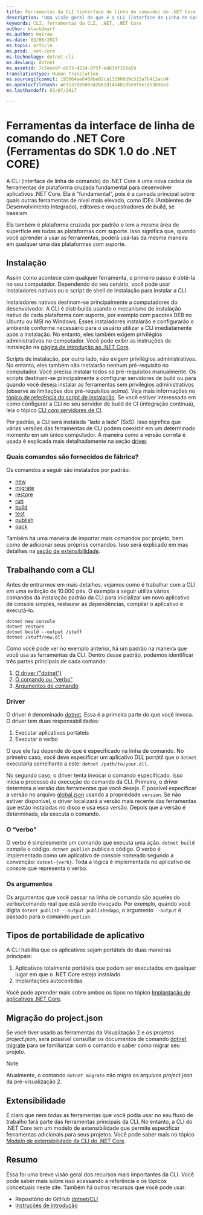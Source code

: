 ```yaml
---
title: Ferramentas da CLI (interface de linha de comando) do .NET Core | Microsoft Docs
description: "Uma visão geral do que é a CLI (Interface de Linha de Comando) e seus principais recursos"
keywords: CLI, ferramentas da CLI, .NET, .NET Core
author: blackdwarf
ms.author: mairaw
ms.date: 03/06/2017
ms.topic: article
ms.prod: .net-core
ms.technology: dotnet-cli
ms.devlang: dotnet
ms.assetid: 7c5eee9f-d873-4224-8f5f-ed83df329a59
translationtype: Human Translation
ms.sourcegitcommit: 195664ae6409be02ca132900d9c513a7b412acd4
ms.openlocfilehash: 4e3137d8506342662d145481d5e9fde1d53b9ba3
ms.lasthandoff: 03/07/2017

---
```


# <a name="net-core-command-line-interface-tools-net-core-sdk-10-tools"></a>Ferramentas da interface de linha de comando do .NET Core (Ferramentas do SDK 1.0 do .NET CORE)

A CLI (interface de linha de comando) do .NET Core é uma nova cadeia de ferramentas de plataforma cruzada fundamental para desenvolver aplicativos .NET Core. Ela é “fundamental”, pois é a camada principal sobre quais outras ferramentas de nível mais elevado, como IDEs (Ambientes de Desenvolvimento Integrado), editores e orquestradores de build, se baseiam. 

Ela também é plataforma cruzada por padrão e tem a mesma área de superfície em todas as plataformas com suporte. Isso significa que, quando você aprender a usar as ferramentas, poderá usá-las da mesma maneira em qualquer uma das plataformas com suporte. 

## <a name="installation"></a>Instalação
Assim como acontece com qualquer ferramenta, o primeiro passo é obtê-la no seu computador. Dependendo do seu cenário, você pode usar instaladores nativos ou o script de shell de instalação para instalar a CLI.

Instaladores nativos destinam-se principalmente a computadores do desenvolvedor. A CLI é distribuída usando o mecanismo de instalação nativo de cada plataforma com suporte, por exemplo com pacotes DEB no Ubuntu ou MSI no Windows. Esses instaladores instalarão e configurarão o ambiente conforme necessário para o usuário utilizar a CLI imediatamente após a instalação. No entanto, eles também exigem privilégios administrativos no computador. Você pode exibir as instruções de instalação na [página de introdução ao .NET Core](https://aka.ms/dotnetcoregs).

Scripts de instalação, por outro lado, não exigem privilégios administrativos. No entanto, eles também não instalarão nenhum pré-requisito no computador. Você precisa instalar todos os pré-requisitos manualmente. Os scripts destinam-se principalmente a configurar servidores de build ou para quando você deseja instalar as ferramentas sem privilégios administrativos (observe as limitações dos pré-requisitos acima). Veja mais informações no [tópico de referência do script de instalação](dotnet-install-script.md). Se você estiver interessado em como configurar a CLI no seu servidor de build de CI (integração contínua), leia o tópico [CLI com servidores de CI](using-ci-with-cli.md). 

Por padrão, a CLI será instalada “lado a lado” (SxS). Isso significa que várias versões das ferramentas de CLI podem coexistir em um determinado momento em um único computador. A maneira como a versão correta é usada é explicada mais detalhadamente na seção [driver](#driver). 

### <a name="what-commands-come-in-the-box"></a>Quais comandos são fornecidos de fábrica?
Os comandos a seguir são instalados por padrão:

* [new](dotnet-new.md)
* [migrate](dotnet-migrate.md)
* [restore](dotnet-restore.md)
* [run](dotnet-run.md)
* [build](dotnet-build.md)
* [test](dotnet-test.md)
* [publish](dotnet-publish.md)
* [pack](dotnet-pack.md)

Também há uma maneira de importar mais comandos por projeto, bem como de adicionar seus próprios comandos. Isso será explicado em mas detalhes na [seção de extensibilidade](#extensibility). 

## <a name="working-with-the-cli"></a>Trabalhando com a CLI

Antes de entrarmos em mais detalhes, vejamos como é trabalhar com a CLI em uma exibição de 10.000 pés. O exemplo a seguir utiliza vários comandos da instalação padrão da CLI para inicializar um novo aplicativo de console simples, restaurar as dependências, compilar o aplicativo e executá-lo. 

```console
dotnet new console
dotnet restore
dotnet build --output /stuff
dotnet /stuff/new.dll
```

Como você pode ver no exemplo anterior, há um padrão na maneira que você usa as ferramentas da CLI. Dentro desse padrão, podemos identificar três partes principais de cada comando:

1. [O driver ("dotnet")](#driver)
2. [O comando ou "verbo"](#the-verb)
3. [Argumentos de comando](#the-arguments)

### <a name="driver"></a>Driver
O driver é denominado [dotnet](dotnet.md). Essa é a primeira parte do que você invoca. O driver tem duas responsabilidades:

1. Executar aplicativos portáteis
2. Executar o verbo

O que ele faz depende do que é especificado na linha de comando. No primeiro caso, você deve especificar um aplicativo DLL portátil que o `dotnet` executaria semelhante a este: `dotnet /path/to/your.dll`. 

No segundo caso, o driver tenta invocar o comando especificado. Isso inicia o processo de execução do comando da CLI. Primeiro, o driver determina a versão das ferramentas que você deseja. É possível especificar a versão no arquivo [global.json](global-json.md) usando a propriedade `version`. Se não estiver disponível, o driver localizará a versão mais recente das ferramentas que estão instaladas no disco e usa essa versão. Depois que a versão é determinada, ela executa o comando. 

### <a name="the-verb"></a>O “verbo”
O verbo é simplesmente um comando que executa uma ação. `dotnet build` compila o código. `dotnet publish` publica o código. O verbo é implementado como um aplicativo de console nomeado segundo a convenção: `dotnet-{verb}`. Toda a lógica é implementada no aplicativo de console que representa o verbo. 

### <a name="the-arguments"></a>Os argumentos
Os argumentos que você passar na linha de comando são aqueles do verbo/comando real que está sendo invocado. Por exemplo, quando você digita `dotnet publish --output publishedapp`, o argumento `--output` é passado para o comando `publish`. 

## <a name="types-of-application-portability"></a>Tipos de portabilidade de aplicativo
A CLI habilita que os aplicativos sejam portáteis de duas maneiras principais:

1. Aplicativos totalmente portáteis que podem ser executados em qualquer lugar em que o .NET Core esteja instalado
2. Implantações autocontidas

Você pode aprender mais sobre ambos os tipos no tópico [Implantação de aplicativos .NET Core](../deploying/index.md). 

## <a name="migration-from-projectjson"></a>Migração do project.json
Se você tiver usado as ferramentas da Visualização 2 e os projetos *project.json*, será possível consultar os documentos de comando [dotnet migrate](dotnet-migrate.md) para se familiarizar com o comando e saber como migrar seu projeto. 

> [!NOTE]
> Atualmente, o comando `dotnet migrate` não migra os arquivos *project.json* da pré-visualização 2. 

## <a name="extensibility"></a>Extensibilidade
É claro que nem todas as ferramentas que você podia usar no seu fluxo de trabalho fará parte das ferramentas principais da CLI. No entanto, a CLI do .NET Core tem um modelo de extensibilidade que permite especificar ferramentas adicionais para seus projetos. Você pode saber mais no tópico [Modelo de extensibilidade da CLI do .NET Core](extensibility.md).

## <a name="summary"></a>Resumo
Essa foi uma breve visão geral dos recursos mais importantes da CLI. Você pode saber mais sobre isso acessando a referência e os tópicos conceituais neste site. Também há outros recursos que você pode usar:
* Repositório do GitHub [dotnet/CLI](https://github.com/dotnet/cli/)
* [Instruções de introdução](https://aka.ms/dotnetcoregs/)

